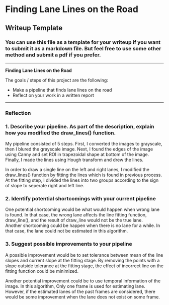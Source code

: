 # **Finding Lane Lines on the Road** 

## Writeup Template

### You can use this file as a template for your writeup if you want to submit it as a markdown file. But feel free to use some other method and submit a pdf if you prefer.

---

**Finding Lane Lines on the Road**

The goals / steps of this project are the following:
* Make a pipeline that finds lane lines on the road
* Reflect on your work in a written report


[//]: # (Image References)

[image1]: ./examples/grayscale.jpg "Grayscale"

---

### Reflection

### 1. Describe your pipeline. As part of the description, explain how you modified the draw_lines() function.

My pipeline consisted of 5 steps. First, I converted the images to grayscale, then I blured the grayscale image. Next, I found the edges of the image using Canny and set ROI in trapezoidal shape at bottom of the image. Finally, I made the lines using Hough transform and drew the lines.   

In order to draw a single line on the left and right lanes, I modified the draw_lines() function by fitting the lines which is found in previous process.
At the fitting step, I divided the lines into two groups according to the sign of slope to seperate right and left line.




### 2. Identify potential shortcomings with your current pipeline


One potential shortcoming would be what would happen when wrong lane is found.
In that case, the wrong lane affects the line fitting function, draw_line(), and the result of draw_line would not be the true lane.   
Another shortcoming could be happen when there is no lane for a while. 
In that case, the lane could not be estimated in this algorithm. 


### 3. Suggest possible improvements to your pipeline

A possible improvement would be to set tolerance between mean of the line slopes and current slope at the fitting stage. By removing the points with a slope outside tolerance at the fitting stage, the effect of incorrect line on the fitting function could be minimized.  

Another potential improvement could be to use temporal information of the image. In this algorithm, Only one frame is used for estimating lane. However, if the estimated lanes of the past frames are considered, there would be some improvement when the lane does not exist on some frame. 

